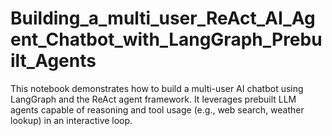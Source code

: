 # Building_a_multi_user_ReAct_AI_Agent_Chatbot_with_LangGraph_Prebuilt_Agents
This notebook demonstrates how to build a multi-user AI chatbot using LangGraph and the ReAct agent framework. It leverages prebuilt LLM agents capable of reasoning and tool usage (e.g., web search, weather lookup) in an interactive loop.

